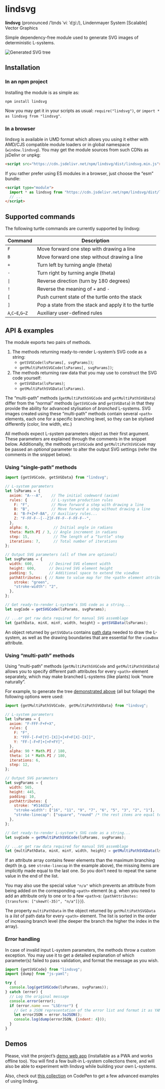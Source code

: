 # lindsvg

**lindsvg** (pronounced /ˈlɪnds ˈviː ˈdʒiː/), Lindenmayer System \[Scalable\] Vector Graphics

Simple dependency-free module used to generate SVG images of deterministic L-systems.

![Generated SVG tree](https://amphiluke.github.io/l-systems/img/autumn-tree.svg)

## Installation

### In an npm project

Installing the module is as simple as:

```
npm install lindsvg
```

Now you may get it in your scripts as usual: `require("lindsvg")`, or `import * as lindsvg from "lindsvg"`.

### In a browser

lindsvg is available in UMD format which allows you using it either with AMD/CJS compatible module loaders or in global namespace (`window.lindsvg`). You may get the module sources from such CDNs as jsDelivr or unpkg:

```html
<script src="https://cdn.jsdelivr.net/npm/lindsvg/dist/lindsvg.min.js"></script>
```

If you rather prefer using ES modules in a browser, just choose the “esm” bundle:

```html
<script type="module">
  import * as lindsvg from "https://cdn.jsdelivr.net/npm/lindsvg/dist/lindsvg.esm.min.js";
  // ...
</script>
```

## Supported commands

The following turtle commands are currently supported by lindsvg:

| Command             | Description                                           |
| ------------------- | ----------------------------------------------------- |
| `F`                 | Move forward one step with drawing a line             |
| `B`                 | Move forward one step without drawing a line          |
| `+`                 | Turn left by turning angle (theta)                    |
| `-`                 | Turn right by turning angle (theta)                   |
| `\|`                | Reverse direction (turn by 180 degrees)               |
| `!`                 | Reverse the meaning of `+` and `-`                    |
| `[`                 | Push current state of the turtle onto the stack       |
| `]`                 | Pop a state from the stack and apply it to the turtle |
| `A`,`C`–`E`,`G`–`Z` | Auxiliary user-defined rules                          |

## API &amp; examples

The module exports two pairs of methods.

1. The methods returning ready-to-render L-system’s SVG code as a string:
    * `getSVGCode(lsParams[, svgParams])`;
    * `getMultiPathSVGCode(lsParams[, svgParams])`;
2. The methods returning raw data that you may use to construct the SVG code yourself:
    * `getSVGData(lsParams)`;
    * `getMultiPathSVGData(lsParams)`.

The “multi-path” methods (`getMultiPathSVGCode` and `getMultiPathSVGData`) differ from the “normal” methods (`getSVGCode` and `getSVGData`) in that they provide the ability for advanced stylisation of _branched_ L-systems. SVG images created using these “multi-path” methods contain several `<path>` elements, each one for a specific branching level, so they can be stylised differently (color, line width, etc.)

All methods expect L-system parameters object as their first argument. These parameters are explained through the comments in the snippet below. Additionally, the methods `getSVGCode` and `getMultiPathSVGCode` may be passed an _optional_ parameter to alter the output SVG settings (refer the comments in the snippet below).

### Using “single-path” methods

```javascript
import {getSVGCode, getSVGData} from "lindsvg";

// L-system parameters
let lsParams = {
  axiom: "A---A",    // The initial codeword (axiom)
  rules: {           // L-system production rules
    F: "F",          // Move forward a step with drawing a line
    B: "B",          // Move forward a step without drawing a line
    A: "B-F+Z+F-BA", // Auxiliary rules...
    Z: "F-FF-F--[--Z]F-FF-F--F-FF-F--",
  },
  alpha: 0,           // Initial angle in radians
  theta: Math.PI / 3, // Angle increment in radians
  step: 15,           // The length of a “turtle” step
  iterations: 7,      // Total number of iterations
};

// Output SVG parameters (all of them are optional)
let svgParams = {
  width: 600,       // Desired SVG element width
  height: 600,      // Desired SVG element height
  padding: 5,       // Additional space to extend the viewBox
  pathAttributes: { // Name to value map for the <path> element attributes
    stroke: "green",
    "stroke-width": "2",
  },
};

// Get ready-to-render L-system’s SVG code as a string...
let svgCode = getSVGCode(lsParams, svgParams);

// ...or get raw data required for manual SVG assemblage
let {pathData, minX, minY, width, height} = getSVGData(lsParams);
```

An object returned by `getSVGData` contains [path data](https://www.w3.org/TR/SVG11/paths.html#PathData) needed to draw the L-system, as well as the drawing boundaries that are essential for the `viewBox` attribute.

### Using “multi-path” methods

Using “multi-path” methods (`getMultiPathSVGCode` and `getMultiPathSVGData`) allows you to specify different path attributes for every `<path>` element separately, which may make branched L-systems (like plants) look “more naturally”.

For example, to generate the tree [demonstrated above](#lindsvg) (all but foliage) the following options were used:

```javascript
import {getMultiPathSVGCode, getMultiPathSVGData} from "lindsvg";

// L-system parameters
let lsParams = {
  axiom: "F-FFF-F+F+X",
  rules: {
    F: "F",
    X: "FFF-[-F+F[Y]-[X]]+[+F+F[X]-[X]]",
    Y: "FF-[-F+F]+[+F+FY]",
  },
  alpha: 90 * Math.PI / 180,
  theta: 14 * Math.PI / 180,
  iterations: 6,
  step: 12,
};

// Output SVG parameters
let svgParams = {
  width: 565,
  height: 445,
  padding: 10,
  pathAttributes: {
    stroke: "#514d3a",
    "stroke-width": ["16", "11", "9", "7", "6", "5", "3", "2", "1"],
    "stroke-linecap": ["square", "round" /* the rest items are equal to the last one */],
  },
};

// Get ready-to-render L-system’s SVG code as a string...
let svgCode = getMultiPathSVGCode(lsParams, svgParams);

// ...or get raw data required for manual SVG assemblage
let {multiPathData, minX, minY, width, height} = getMultiPathSVGData(lsParams);
```

If an attribute array contains fewer elements than the maximum branching depth (e.g. see `stroke-linecap` in the example above), the missing items are implicitly made equal to the last one. So you don’t need to repeat the same value in the end of the list.

You may also use the special value `"n/a"` which prevents an attribute from being added on the corresponding `<path>` element (e.g. when you need to add an attribute only to one or to a few `<path>`s: `{pathAttributes: {transform: ["skewY(-35)", "n/a"]}}`).

The property `multiPathData` in the object returned by `getMultiPathSVGData` is a _list_ of path data for every `<path>` element. The list is sorted in the order of increasing branch level (the deeper the branch the higher the index in the array).

### Error handling

In case of invalid input L-system parameters, the methods throw a custom exception. You may use it to get a detailed explanation of which parameter(s) failed to pass validation, and format the message as you wish.

```javascript
import {getSVGCode} from "lindsvg";
import {dump} from "js-yaml";

try {
  console.log(getSVGCode(lsParams, svgParams));
} catch (error) {
  // Log the original message
  console.error(error);
  if (error.name === "LSError") {
    // Get a JSON representation of the error list and format it as YAML
    let errorJSON = error.toJSON();
    console.log(dump(errorJSON, {indent: 4}));
  }
}
```

## Demos

Please, visit the project’s [demo web app](https://amphiluke.github.io/lindsvg/) (installable as a PWA and works offline too). You will find a few built-in L-system collections there, and will also be able to experiment with lindsvg while building your own L-systems.

Also, check out [this collection](https://codepen.io/collection/DVzqWb) on CodePen to get a few advanced examples of using lindsvg.
